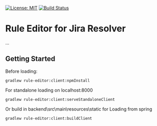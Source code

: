 [![License: MIT](https://img.shields.io/badge/license-mit-ff69b4.svg)](https://opensource.org/licenses/MIT)
[![Build Status](https://travis-ci.org/kovaloid/jresolver.svg?branch=master)](https://travis-ci.org/kovaloid/jresolver)

# Rule Editor for Jira Resolver

...

## Getting Started

Before loading:
```
gradlew rule-editor:client:npmInstall
```
For standalone loading on localhost:8000
```
gradlew rule-editor:client:serveStandaloneClient
```
Or build in backend\src\main\resources\static for Loading from spring
```
gradlew rule-editor:client:buildClient